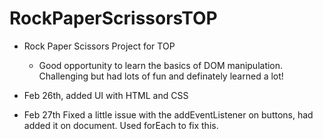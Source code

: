 # RockPaperScrissorsTOP

- Rock Paper Scissors Project for TOP
  - Good opportunity to learn the basics of DOM manipulation. Challenging but had lots of fun and definately learned a lot!
  
- Feb 26th, added UI with HTML and CSS
- Feb 27th Fixed a little issue with the addEventListener on buttons, had added it on document. Used forEach to fix this.